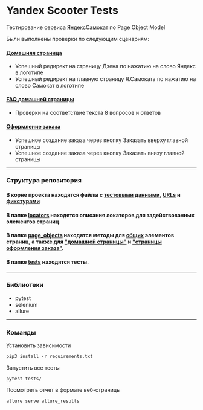 # Yandex Scooter Tests
Тестирование сервиса [ЯндексСамокат](https://qa-scooter.praktikum-services.ru/) по Page Object Model

Были выполнены проверки по следующим сценариям:

#### [Домашняя страница](tests/test_home_page.py)
- Успешный редирект на страницу Дзена по нажатию на слово Яндекс в логотипе
- Успешный редирект на главную страницу Я.Самоката по нажатию на слово Самокат в логотипе

#### [FAQ домашней страницы](tests/test_questions.py)
- Проверки на соответствие текста 8 вопросов и ответов

#### [Оформление заказа](tests/test_order_page.py)
- Успешное создание заказа через кнопку Заказать вверху главной страницы
- Успешное создание заказа через кнопку Заказать внизу главной страницы

---
### Структура репозитория
#### В корне проекта находятся файлы с [тестовыми данными](test_data.py), [URLs](urls.py) и [фикстурами](conftest.py) 

#### В папке [locators](locators) находятся описания локаторов для задействованных элементов страниц.

#### В папке [page_objects](page_objects) находятся методы для [общих](page_objects/base_page.py) элементов страниц, а также для ["домашней страницы"](page_objects/home_page.py) и ["страницы оформления заказа"](page_objects/order_page.py).

#### В папке [tests](tests) находятся тесты.

---
### Библиотеки
- pytest
- selenium
- allure
---
### Команды
Установить зависимости
``` shell
pip3 install -r requirements.txt
```
Запустить все тесты
```shell
pytest tests/
```
Посмотреть отчет в формате веб-страницы
``` shell
allure serve allure_results
```

